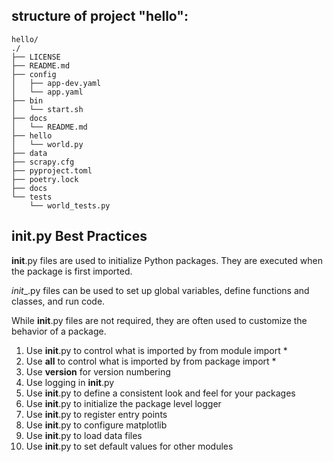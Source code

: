 

## structure of project "hello":
```
hello/
./
├── LICENSE
├── README.md
├── config
│   ├── app-dev.yaml
│   └── app.yaml
├── bin
│   └── start.sh
├── docs
│   └── README.md
├── hello
│   └── world.py
├── data
├── scrapy.cfg
├── pyproject.toml
├── poetry.lock
├── docs
└── tests
    └── world_tests.py
```

## __init__.py Best Practices
__init__.py files are used to initialize Python packages. They are executed when the package is first imported.

_init__.py files can be used to set up global variables, define functions and classes, and run code.

While __init__.py files are not required, they are often used to customize the behavior of a package.

1. Use __init__.py to control what is imported by from module import *
2. Use __all__ to control what is imported by from package import *
3. Use __version__ for version numbering
4. Use logging in __init__.py
5. Use __init__.py to define a consistent look and feel for your packages
6. Use __init__.py to initialize the package level logger
7. Use __init__.py to register entry points
8. Use __init__.py to configure matplotlib
9. Use __init__.py to load data files
10. Use __init__.py to set default values for other modules



